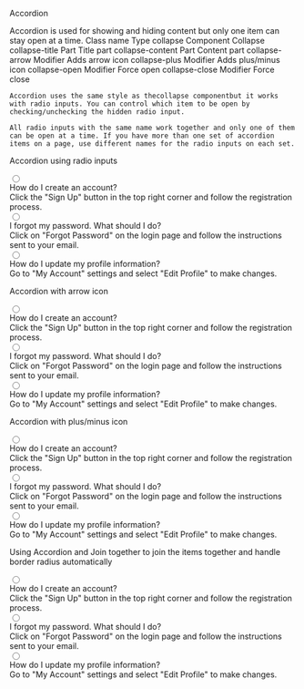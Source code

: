 Accordion

Accordion is used for showing and hiding content but only one item can stay open at a time.
Class name
Type
collapse Component
Collapse
collapse-title
Part
Title part
collapse-content
Part
Content part
collapse-arrow
Modifier
Adds arrow icon
collapse-plus
Modifier
Adds plus/minus icon
collapse-open
Modifier
Force open
collapse-close
Modifier
Force close

    Accordion uses the same style as thecollapse componentbut it works with radio inputs. You can control which item to be open by checking/unchecking the hidden radio input.

    All radio inputs with the same name work together and only one of them can be open at a time. If you have more than one set of accordion items on a page, use different names for the radio inputs on each set.

Accordion using radio inputs

<div className="collapse bg-base-100 border border-base-300">
  <input type="radio" name="my-accordion-1" defaultChecked />
  <div className="collapse-title font-semibold">How do I create an account?</div>
  <div className="collapse-content text-sm">Click the "Sign Up" button in the top right corner and follow the registration process.</div>
</div>
<div className="collapse bg-base-100 border border-base-300">
  <input type="radio" name="my-accordion-1" />
  <div className="collapse-title font-semibold">I forgot my password. What should I do?</div>
  <div className="collapse-content text-sm">Click on "Forgot Password" on the login page and follow the instructions sent to your email.</div>
</div>
<div className="collapse bg-base-100 border border-base-300">
  <input type="radio" name="my-accordion-1" />
  <div className="collapse-title font-semibold">How do I update my profile information?</div>
  <div className="collapse-content text-sm">Go to "My Account" settings and select "Edit Profile" to make changes.</div>
</div>

Accordion with arrow icon

<div className="collapse collapse-arrow bg-base-100 border border-base-300">
  <input type="radio" name="my-accordion-2" defaultChecked />
  <div className="collapse-title font-semibold">How do I create an account?</div>
  <div className="collapse-content text-sm">Click the "Sign Up" button in the top right corner and follow the registration process.</div>
</div>
<div className="collapse collapse-arrow bg-base-100 border border-base-300">
  <input type="radio" name="my-accordion-2" />
  <div className="collapse-title font-semibold">I forgot my password. What should I do?</div>
  <div className="collapse-content text-sm">Click on "Forgot Password" on the login page and follow the instructions sent to your email.</div>
</div>
<div className="collapse collapse-arrow bg-base-100 border border-base-300">
  <input type="radio" name="my-accordion-2" />
  <div className="collapse-title font-semibold">How do I update my profile information?</div>
  <div className="collapse-content text-sm">Go to "My Account" settings and select "Edit Profile" to make changes.</div>
</div>

Accordion with plus/minus icon

<div className="collapse collapse-plus bg-base-100 border border-base-300">
  <input type="radio" name="my-accordion-3" defaultChecked />
  <div className="collapse-title font-semibold">How do I create an account?</div>
  <div className="collapse-content text-sm">Click the "Sign Up" button in the top right corner and follow the registration process.</div>
</div>
<div className="collapse collapse-plus bg-base-100 border border-base-300">
  <input type="radio" name="my-accordion-3" />
  <div className="collapse-title font-semibold">I forgot my password. What should I do?</div>
  <div className="collapse-content text-sm">Click on "Forgot Password" on the login page and follow the instructions sent to your email.</div>
</div>
<div className="collapse collapse-plus bg-base-100 border border-base-300">
  <input type="radio" name="my-accordion-3" />
  <div className="collapse-title font-semibold">How do I update my profile information?</div>
  <div className="collapse-content text-sm">Go to "My Account" settings and select "Edit Profile" to make changes.</div>
</div>

Using Accordion and Join together
to join the items together and handle border radius automatically

<div className="join join-vertical bg-base-100">
  <div className="collapse collapse-arrow join-item border-base-300 border">
    <input type="radio" name="my-accordion-4" defaultChecked />
    <div className="collapse-title font-semibold">How do I create an account?</div>
    <div className="collapse-content text-sm">Click the "Sign Up" button in the top right corner and follow the registration process.</div>
  </div>
  <div className="collapse collapse-arrow join-item border-base-300 border">
    <input type="radio" name="my-accordion-4" />
    <div className="collapse-title font-semibold">I forgot my password. What should I do?</div>
    <div className="collapse-content text-sm">Click on "Forgot Password" on the login page and follow the instructions sent to your email.</div>
  </div>
  <div className="collapse collapse-arrow join-item border-base-300 border">
    <input type="radio" name="my-accordion-4" />
    <div className="collapse-title font-semibold">How do I update my profile information?</div>
    <div className="collapse-content text-sm">Go to "My Account" settings and select "Edit Profile" to make changes.</div>
  </div>
</div>
